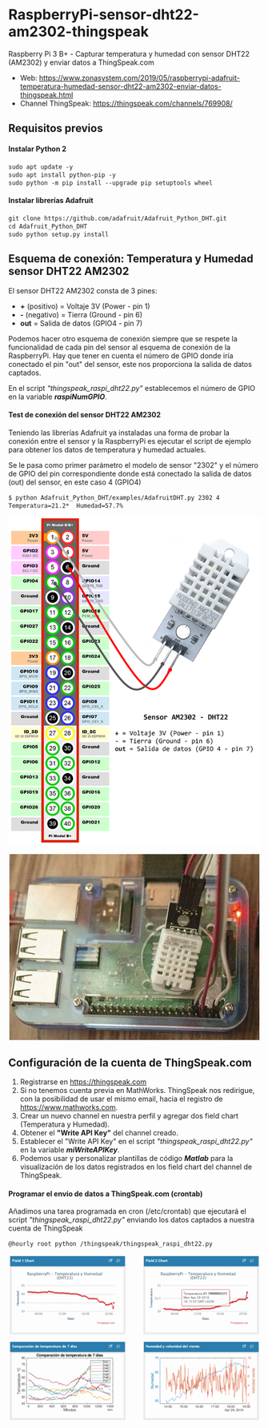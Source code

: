 # RaspberryPi-sensor-dht22-am2302-thingspeak
Raspberry Pi 3 B+ - Capturar temperatura y humedad con sensor DHT22 (AM2302) y enviar datos a ThingSpeak.com

- Web: https://www.zonasystem.com/2019/05/raspberrypi-adafruit-temperatura-humedad-sensor-dht22-am2302-enviar-datos-thingspeak.html
- Channel ThingSpeak: https://thingspeak.com/channels/769908/

## Requisitos previos

#### Instalar Python 2
```
sudo apt update -y
sudo apt install python-pip -y
sudo python -m pip install --upgrade pip setuptools wheel
```

#### Instalar librerías Adafruit
```
git clone https://github.com/adafruit/Adafruit_Python_DHT.git
cd Adafruit_Python_DHT
sudo python setup.py install
```

## Esquema de conexión: Temperatura y Humedad sensor DHT22 AM2302

El sensor DHT22 AM2302 consta de 3 pines:

- **+** (positivo) = Voltaje 3V (Power - pin 1)
- **-** (negativo) = Tierra (Ground - pin 6)
- **out** = Salida de datos (GPIO4 - pin 7)

Podemos hacer otro esquema de conexión siempre que se respete la funcionalidad de cada pin del sensor al esquema de conexión de la RaspberryPi. Hay que tener en cuenta el número de GPIO donde iría conectado el pin "out" del sensor, este nos proporciona la salida de datos captados. 

En el script *"thingspeak_raspi_dht22.py"* establecemos el número de GPIO en la variable ***raspiNumGPIO***.

#### Test de conexión del sensor DHT22 AM2302

Teniendo las librerías Adafruit ya instaladas una forma de probar la conexión entre el sensor y la RaspberryPi es ejecutar el script de ejemplo para obtener los datos de temperatura y humedad actuales.

Se le pasa como primer parámetro el modelo de sensor "2302" y el número de GPIO del pin correspondiente donde está conectado la salida de datos (out) del sensor, en este caso 4 (GPIO4)
```
$ python Adafruit_Python_DHT/examples/AdafruitDHT.py 2302 4
Temperatura=21.2*  Humedad=57.7%
```

<p align="center">
<img src="https://raw.githubusercontent.com/adrianlois/RaspberryPi-Projects/master/01.rpi-sensor-dht22-am2302-thingspeak/screenshots/rpi-gpio-esquema-conexion-sensor-dht22-am2302.png" width="570" />
</p>

<p align="center">
<img src="https://raw.githubusercontent.com/adrianlois/RaspberryPi-Projects/master/01.rpi-sensor-dht22-am2302-thingspeak/screenshots/rpi-gpio-foto-sensor-dht22-am2302.jpg" width="500" />
</p>

## Configuración de la cuenta de ThingSpeak.com

1. Registrarse en https://thingspeak.com
2. Si no tenemos cuenta previa en MathWorks. ThingSpeak nos redirigue, con la posibilidad de usar el mismo email, hacia el registro de https://www.mathworks.com. 
3. Crear un nuevo channel en nuestra perfil y agregar dos field chart (Temperatura y Humedad).
4. Obtener el **"Write API Key"** del channel creado.
5. Establecer el "Write API Key" en el script *"thingspeak_raspi_dht22.py"* en la variable ***miWriteAPIKey***. 
6. Podemos usar y personalizar plantillas de código ***Matlab*** para la visualización de los datos registrados en los field chart del channel de ThingSpeak.

#### Programar el envío de datos a ThingSpeak.com (crontab)

Añadimos una tarea programada en cron (/etc/crontab) que ejecutará el script *"thingspeak_raspi_dht22.py"* enviando los datos captados a nuestra cuenta de ThingSpeak
```
@hourly root python /thingspeak/thingspeak_raspi_dht22.py
```

<p align="center">
<img src="https://raw.githubusercontent.com/adrianlois/RaspberryPi-Projects/master/01.rpi-sensor-dht22-am2302-thingspeak/screenshots/rpi-thingspeak-adryanraspi.png" width="710" />
</p>
